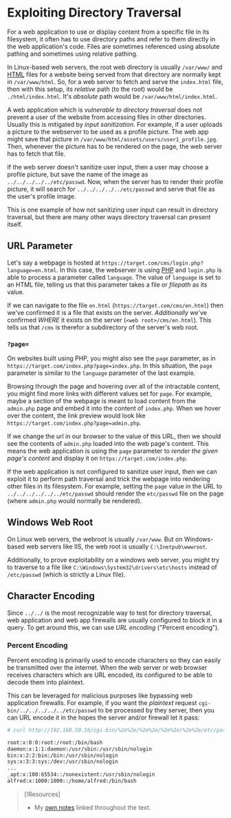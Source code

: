 
# Exploiting Directory Traversal
For a web application to use or display content from a specific file in its filesystem, it often has to use directory paths and refer to them directly in the web application's code. Files are sometimes referenced using absolute pathing and sometimes using relative pathing.

In Linux-based web servers, the root web directory is usually `/var/www/` and [HTML](../../cybersecurity/bug-bounties/hackerone/hacker101/HTML.md) files for a website being served from that directory are normally kept in `/var/www/html`. So, for a web server to fetch and serve the `index.html` file, then with this setup, its *relative* path (to the root) would be `./html/index.html`. It's *absolute* path would be `/var/www/html/index.html`.

A web application which is *vulnerable to directory traversal* does not prevent a user of the website from accessing files in other directories. Usually this is mitigated by *input sanitization*. For example, if a user uploads a picture to the webserver to be used as a profile picture. The web app might save that picture in `/var/www/html/assets/users/user1_profile.jpg`. Then, whenever the picture has to be rendered on the page, the web server has to fetch that file.

If the web server doesn't sanitize user input, then a user may choose a profile picture, but save the name of the image as `../../../../../etc/passwd`. Now, when the server has to render their profile picture, it will search for `../../../../../etc/passwd` and serve that file as the user's profile image. 

This is one example of how not sanitizing user input can result in directory traversal, but there are many other ways directory traversal can present itself.
## URL Parameter
Let's say a webpage is hosted at `https://target.com/cms/login.php?language=en.html`. In this case, the webserver is using [PHP](../../coding/languages/PHP.md) and `login.php` is able to process a parameter called `language`. The value of `language` is set to an HTML file, telling us that this parameter takes a file or *filepath* as its value.

If we can navigate to the file `en.html` (`https://target.com/cms/en.html`) then we've confirmed it is a file that exists on the server. *Additionally* we've confirmed *WHERE* it exists on the server (`<web root>/cms/en.html`). This tells us that `/cms` is therefor a subdirectory of the server's web root.
### `?page=`
On websites built using PHP, you might also see the `page` parameter, as in `https://target.com/index.php?page=index.php`. In this situation, the `page` parameter is similar to the `language` parameter of the last example. 

Browsing through the page and hovering over all of the intractable content, you might find more links with different values set for `page`. For example, maybe a section of the webpage is meant to load content from the `admin.php` page and embed it into the content of `index.php`. When we hover over the content, the link preview would look like `https://target.com/index.php?page=admin.php`. 

If we change the url in our browser to the value of this URL, then we should see the contents of `admin.php` loaded into the web page's content. This means the web application is using the `page` parameter to *render the given page's content* and display it on `https://target.com/index.php`. 

If the web application is not configured to sanitize user input, then we can exploit it to perform path traversal and trick the webpage into rendering other files in its filesystem. For example, setting the `page` value in the URL to `../../../../../../etc/passwd` should render the `etc/passwd` file on the page (where `admin.php` would normally be rendered). 
## Windows Web Root
On Linux web servers, the webroot is usually `/var/www`. But on Windows-based web servers like IIS,  the web root is usually `C:\Inetpub\wwwroot`. 

Additionally, to prove exploitability on a windows web server, you might try to traverse to a file like `C:\Windows\System32\drivers\etc\hosts` instead of `/etc/passwd` (which is strictly a Linux file). 
## Character Encoding
Since `../../` is the most recognizable way to test for directory traversal, web application and web app firewalls are usually configured to block it in a query. To get around this, we can use *URL encoding* ("Percent encoding"). 
### Percent Encoding
Percent encoding is primarily used to encode characters so they can easily be transmitted over the internet. When the web server or web browser receives characters which are URL encoded, its configured to be able to decode them into plaintext. 

This can be leveraged for malicious purposes like bypassing web application firewalls. For example, if you want the *plaintext* request `cgi-bin/../../../../../etc/passwd` to be processed by they server, then you can URL encode it in the hopes the server and/or firewall let it pass:
```bash
# curl http://192.168.50.16/cgi-bin/%2e%2e/%2e%2e/%2e%2e/%2e%2e/etc/passwd

root:x:0:0:root:/root:/bin/bash
daemon:x:1:1:daemon:/usr/sbin:/usr/sbin/nologin
bin:x:2:2:bin:/bin:/usr/sbin/nologin
sys:x:3:3:sys:/dev:/usr/sbin/nologin
...
_apt:x:100:65534::/nonexistent:/usr/sbin/nologin
alfred:x:1000:1000::/home/alfred:/bin/bash
```

> [!Resources]
> - My [own notes](https://github.com/trshpuppy/obsidian-notes) linked throughout the text.